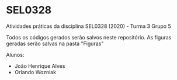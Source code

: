 # SEL0328
Atividades práticas da disciplina SEL0328 (2020) - Turma 3 Grupo 5

Todos os códigos gerados serão salvos neste repositório. As figuras geradas serão salvas na pasta "Figuras"

Alunos:

- João Henrique Alves
- Orlando Wozniak
